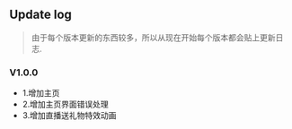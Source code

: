 ## Update log

>由于每个版本更新的东西较多，所以从现在开始每个版本都会贴上更新日志.


### V1.0.0

  * 1.增加主页
  * 2.增加主页界面错误处理
  * 3.增加直播送礼物特效动画